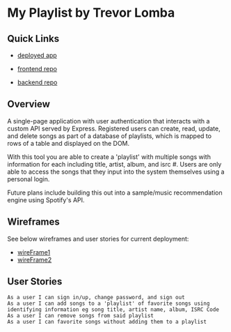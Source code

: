 # My Playlist by Trevor Lomba

## Quick Links

* [deployed app](https://trevorlomba.github.io/my-playlist-client/)

* [frontend repo](https://github.com/trevorlomba/my-playlist-client)

* [backend repo](https://github.com/trevorlomba/my-playlist)

## Overview

A single-page application with user authentication that interacts with a custom API served by Express. Registered users can create, read, update, and delete songs as part of a database of playlists, which is mapped to rows of a table and displayed on the DOM.

With this tool you are able to create a 'playlist' with multiple songs with information for each including title, artist, album, and isrc #. Users are only able to access the songs that they input into the system themselves using a personal login.

Future plans include building this out into a sample/music recommendation engine using Spotify's API. 

## Wireframes
See below wireframes and user stories for current deployment:

* [wireFrame1](lib/imagesForReference/wireFrame1.png)
* [wireFrame2](lib/imagesForReference/wireFrame2.png)

## User Stories
    As a user I can sign in/up, change password, and sign out
    As a user I can add songs to a 'playlist' of favorite songs using identifying information eg song title, artist name, album, ISRC Code
    As a user I can remove songs from said playlist
    As a user I can favorite songs without adding them to a playlist
